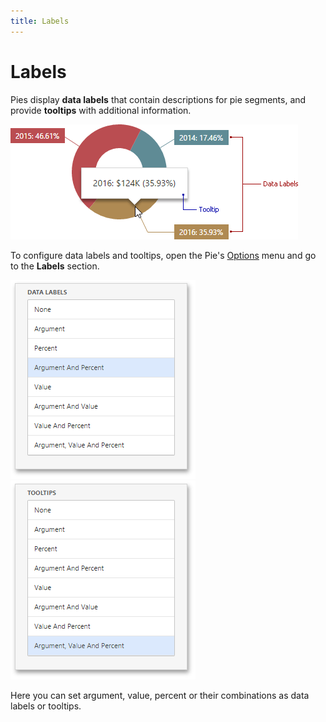 ```yaml
---
title: Labels
---
```

# Labels
Pies display **data labels** that contain descriptions for pie segments, and provide **tooltips** with additional information.

![wdd-pie-labels](../../../../images/Img125620.png)

To configure data labels and tooltips, open the Pie's [Options](../../../../../dashboard-for-web/articles/web-dashboard-designer-mode/ui-elements/dashboard-item-menu.md) menu and go to the **Labels** section.

![wdd-pies-data-labels-options](../../../../images/Img125618.png) ![wdd-pies-tooltips-options](../../../../images/Img125619.png)

Here you can set argument, value, percent or their combinations as data labels or tooltips.
